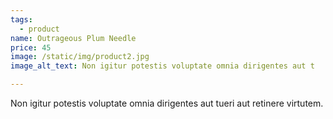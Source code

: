 ```yaml
---
tags:
  - product
name: Outrageous Plum Needle
price: 45
image: /static/img/product2.jpg
image_alt_text: Non igitur potestis voluptate omnia dirigentes aut t

---
```

Non igitur potestis voluptate omnia dirigentes aut tueri aut retinere virtutem.
